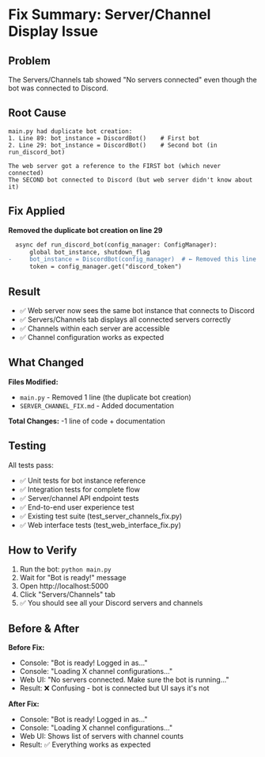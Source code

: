 # Fix Summary: Server/Channel Display Issue

## Problem
The Servers/Channels tab showed "No servers connected" even though the bot was connected to Discord.

## Root Cause
```
main.py had duplicate bot creation:
1. Line 89: bot_instance = DiscordBot()    # First bot
2. Line 29: bot_instance = DiscordBot()    # Second bot (in run_discord_bot)

The web server got a reference to the FIRST bot (which never connected)
The SECOND bot connected to Discord (but web server didn't know about it)
```

## Fix Applied
**Removed the duplicate bot creation on line 29**

```diff
  async def run_discord_bot(config_manager: ConfigManager):
      global bot_instance, shutdown_flag
-     bot_instance = DiscordBot(config_manager)  # ← Removed this line
      token = config_manager.get("discord_token")
```

## Result
- ✅ Web server now sees the same bot instance that connects to Discord
- ✅ Servers/Channels tab displays all connected servers correctly
- ✅ Channels within each server are accessible
- ✅ Channel configuration works as expected

## What Changed
**Files Modified:**
- `main.py` - Removed 1 line (the duplicate bot creation)
- `SERVER_CHANNEL_FIX.md` - Added documentation

**Total Changes:** -1 line of code + documentation

## Testing
All tests pass:
- ✅ Unit tests for bot instance reference
- ✅ Integration tests for complete flow
- ✅ Server/channel API endpoint tests
- ✅ End-to-end user experience test
- ✅ Existing test suite (test_server_channels_fix.py)
- ✅ Web interface tests (test_web_interface_fix.py)

## How to Verify
1. Run the bot: `python main.py`
2. Wait for "Bot is ready!" message
3. Open http://localhost:5000
4. Click "Servers/Channels" tab
5. ✅ You should see all your Discord servers and channels

## Before & After
**Before Fix:**
- Console: "Bot is ready! Logged in as..."
- Console: "Loading X channel configurations..."
- Web UI: "No servers connected. Make sure the bot is running..."
- Result: ❌ Confusing - bot is connected but UI says it's not

**After Fix:**
- Console: "Bot is ready! Logged in as..."
- Console: "Loading X channel configurations..."
- Web UI: Shows list of servers with channel counts
- Result: ✅ Everything works as expected
